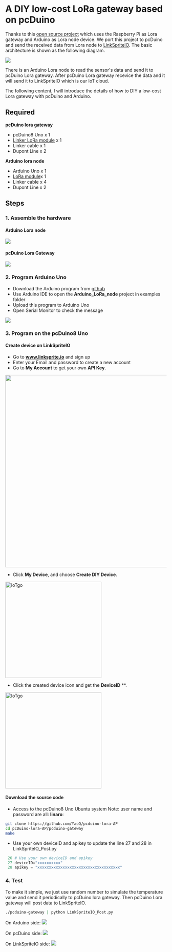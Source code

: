 # A DIY low-cost LoRa gateway based on pcDuino
Thanks to this [open source project](http://cpham.perso.univ-pau.fr/LORA/RPIgateway.html) which uses the Raspberry Pi as Lora gateway and Arduino as Lora node device. We port this project to pcDuino and send the received data from Lora node to [LinkSpriteIO](www.linksprite.io). The basic architecture is shown as the following diagram.

![](images/arch.png)

There is an Arduino Lora node to read the sensor's data and send it to pcDuino Lora gateway. After pcDuino Lora gateway recevice the data and it will send it to LinkSpriteIO which is our IoT cloud.

The following content, I will introduce the details of how to DIY a low-cost Lora gateway with pcDuino and Arduino.

## Required
**pcDuino lora gateway**
- pcDuino8 Uno x 1
- [Linker LoRa module](http://www.linksprite.com/wiki/index.php5?title=Low-cost_LoRa_Module) x 1
- Linker cable x 1
- Dupont Line x 2

**Arduino lora node**
- Arduino Uno x 1
- [LoRa module](http://www.linksprite.com/wiki/index.php5?title=Low-cost_LoRa_Module)x 1
- Linker cable x 4
- Dupont Line x 2

## Steps

### 1. Assemble the hardware
#### Arduino Lora node

![](images/poorman_arduino.png)

#### pcDuino Lora Gateway

![](images/poorman_pcduino.png)

### 2. Program Arduino Uno
- Download the Arduino program from [github](https://github.com/YaoQ/pcduino-lora-AP/tree/master/arduino-node)
- Use Arduino IDE to open the **Arduino_LoRa_node** project in examples folder
- Upload this program to Arduino Uno
- Open Serial Monitor to check the message

![](images/loratemp.png)

### 3. Program on the pcDuino8 Uno

#### Create device on LinkSpriteIO 
* Go to **www.linksprite.io** and sign up
* Enter your Email and password to create a new account
* Go to **My Account** to get your own **API Key**. 
<img src="images/apikey.png" width="600">
 
* Click **My Device**, and choose **Create DIY Device**.
 
<img src="images/newdevice.png" title="IoTgo" width="300">
 
* Click the created device icon and get the **DeviceID** **.
 
<img src="images/deviceid.png" title="IoTgo" width="300">

#### Download the source code
* Access to the pcDuino8 Uno Ubuntu system
Note: user name and password are all: **linaro**:

```bash
git clone https://github.com/YaoQ/pcduino-lora-AP
cd pcDuino-lora-AP/pcduino-gateway
make
```
* Use your own deviceID and apikey to update the line 27 and 28 in LinkSpriteIO_Post.py
```python
 26 # Use your own deviceID and apikey
 27 deviceID="xxxxxxxxxx"
 28 apikey = "xxxxxxxxxxxxxxxxxxxxxxxxxxxxxxxxxxxx"
```

### 4. Test
To make it simple, we just use random number to simulate the temperature value and send it periodically to pcDuino lora gateway. Then pcDuino Lora gateway will post data to LinkSpriteIO.

```bash
./pcduino-gateway | python LinkSpriteIO_Post.py
```
On Arduino side:
![](images/serial.png)

On pcDuino side:
![](images/pcduino.jpg)

On LinkSpriteIO side:
![](images/io.jpg)





